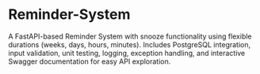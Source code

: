 # Reminder-System
A FastAPI-based Reminder System with snooze functionality using flexible durations (weeks, days, hours, minutes). Includes PostgreSQL integration, input validation, unit testing, logging, exception handling, and interactive Swagger documentation for easy API exploration.
